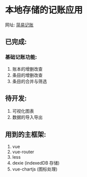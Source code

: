 # 本地存储的记账应用

网址: [简易记账](money.cycleyzc.site)

## 已完成:

### 基础记账功能:

1. 账本的增删改查
2. 条目的增删改查
3. 条目的合并与筛选

## 待开发:

1. 可视化图表
2. 数据的导入导出

## 用到的主框架:

1. vue
2. vue-router
3. less
4. dexie (indexedDB 存储)
5. vue-chartjs (图标处理)
